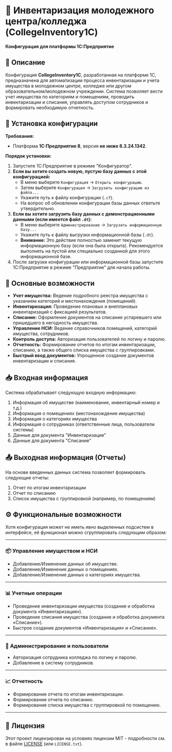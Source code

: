 # 🏢 Инвентаризация молодежного центра/колледжа (CollegeInventory1C)

**Конфигурация для платформы 1С:Предприятие**

## 📄 Описание

Конфигурация **CollegeInventory1C**, разработанная на платформе 1С, предназначена для автоматизации процесса инвентаризации и учета имущества в молодежном центре, колледже или другом образовательном/молодежном учреждении. Система позволяет вести учет имущества по категориям и помещениям, проводить инвентаризации и списания, управлять доступом сотрудников и формировать необходимую отчетность.

## 🚀 Установка конфигурации

**Требования:**

*   Платформа **1С:Предприятие 8**, версия **не ниже 8.3.24.1342**.

**Порядок установки:**

1.  Запустите 1С:Предприятие в режиме "Конфигуратор".
2.  **Если вы хотите создать новую, пустую базу данных с этой конфигурацией:**
    *   В меню выберите `Конфигурация` -> `Открыть конфигурацию`.
    *   Затем выберите `Конфигурация` -> `Загрузить конфигурацию из файла...`
    *   Укажите путь к файлу конфигурации (`.cf`).
    *   На вопрос об обновлении конфигурации базы данных ответьте утвердительно.
3.  **Если вы хотите загрузить базу данных с демонстрационными данными (если имеется файл `.dt`):**
    *   В меню выберите `Администрирование` -> `Загрузить информационную базу...`
    *   Укажите путь к файлу выгрузки информационной базы (`.dt`).
    *   **Внимание:** Это действие полностью заменит текущую информационную базу (если она была открыта). Рекомендуется выполнять на пустой или специально созданной для этого информационной базе.
4.  После загрузки конфигурации или информационной базы запустите 1С:Предприятие в режиме "Предприятие" для начала работы.

## 🌟 Основные возможности

*   **Учет имущества:** Ведение подробного реестра имущества с указанием категорий и местонахождения (помещений).
*   **Инвентаризация:** Проведение плановых и внеплановых инвентаризаций с фиксацией результатов.
*   **Списание:** Оформление документов на списание устаревшего или пришедшего в негодность имущества.
*   **Управление НСИ:** Ведение справочников помещений, категорий имущества, сотрудников.
*   **Контроль доступа:** Авторизация пользователей по логину и паролю.
*   **Отчетность:** Формирование отчетов по итогам инвентаризации, списанию, а также общего списка имущества с группировками.
*   **Быстрый ввод документов:** Упрощенное создание документов инвентаризации и списания.

## 📥 Входная информация

Система обрабатывает следующую входную информацию:

1.  Информация об имуществе (наименование, инвентарный номер и т.д.)
2.  Информация о помещениях (местонахождение имущества)
3.  Информация о категориях имущества
4.  Информация о сотрудниках (ответственные лица, пользователи системы)
5.  Данные для документа "Инвентаризация"
6.  Данные для документа "Списание"

## 📤 Выходная информация (Отчеты)

На основе введенных данных система позволяет формировать следующие отчеты:

1.  Отчет по итогам инвентаризации
2.  Отчет по списанию
3.  Список имущества с группировкой (например, по помещениям)

## ⚙️ Функциональные возможности

Хотя конфигурация может не иметь явно выделенных подсистем в интерфейсе, её функционал можно сгруппировать следующим образом:

---

### 📦 **Управление имуществом и НСИ**

*   Добавление/Изменение данных об имуществе.
*   Добавление/Изменение данных о помещениях.
*   Добавление/Изменение данных о категориях имущества.

---

### 📊 **Учетные операции**

*   Проведение инвентаризации имущества (создание и обработка документа «Инвентаризация»).
*   Проведение списания имущества (создание и обработка документа «Списание»).
*   Быстрое создание документов «Инвентаризация» и «Списание».

---

### 👤 **Администрирование и пользователи**

*   Авторизация сотрудника колледжа по логину и паролю.
*   Добавление в систему сотрудников.

---

### 📈 **Отчетность**

*   Формирование отчета по итогам инвентаризации.
*   Формирование отчета по списанию.
*   Формирование списка имущества с группировкой по помещению.

---

## 📄 Лицензия

Этот проект лицензирован на условиях лицензии MIT - подробности см. в файле [LICENSE](LICENSE) (или `LICENSE.txt`).
